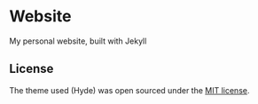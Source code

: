 # Website

My personal website, built with Jekyll

## License

The theme used (Hyde) was open sourced under the [MIT license](LICENSE.md).

